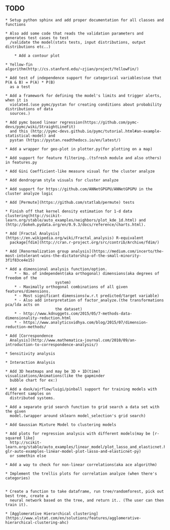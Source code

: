 ## TODO
	* Setup python sphinx and add proper documentation for all classes and functions

	* Also add some code that reads the validation parameters and generates test cases to test
	  /validate the model(stats tests, input distributions, output distributions etc..)

        * Add a contour plot

	* Yellow-fin algorithm(http://cs.stanford.edu/~zjian/project/YellowFin/)

	* Add test of independence support for categorical variables(use that P(A & B) = P(A) * P(B)
	  as a test

	* Add a framework for defining the model's limits and trigger alerts, when it is
	  violated.(use pymc/pystan for creating conditions about probability distributions of data
	  sources.)

	* Add pymc based linear regression(https://github.com/pymc-devs/pymc/wiki/StraightLineFit)
	  and this (http://pymc-devs.github.io/pymc/tutorial.html#an-example-statistical-model) and
	  pystan (https://pystan.readthedocs.io/en/latest/)

	* Add a wrapper for geo-plot in plotter.py(for plotting on a map)

	* Add support for feature filtering..(tsfresh module and also others) in features.py

	* Add Gini Coefficient-like measure visual for the cluster analyze

	* Add dendrogram style visuals for cluster analyze

	* Add support for https://github.com/ANNetGPGPU/ANNetGPGPU in the cluster analyze logic

	* Add [Permute](https://github.com/statlab/permute) tests

	* Finish off that kernel density estimation for 1-d data clustering(http://scikit-learn.org/stable/auto_examples/neighbors/plot_kde_1d.html) and (http://bokeh.pydata.org/en/0.9.3/docs/reference/charts.html).

	* Add [Fractal Analysis](https://en.wikipedia.org/wiki/Fractal_analysis) R-equivalent
	  package[fdim](http://cran.r-project.org/src/contrib/Archive/fdim/)

	* Add [Renormalization group analysis](https://medium.com/incerto/the-most-intolerant-wins-the-dictatorship-of-the-small-minority-3f1f83ce4e15)

	* Add a dimensional analysis function/option.
		* - No. of independent(aka orthogonal) dimensions(aka degrees of freedom of the
		                  system)
		* - Maximally orthogonal combinations of all given features/dimensions.
		* - Most significant dimensions(w.r.t predicted/target variable)
		* - Also add interpretation of factor_analyze.(the transformations pca/lda acts on
		                  the dataset)
		* - http://www.kdnuggets.com/2015/05/7-methods-data-dimensionality-reduction.html
		* - https://www.analyticsvidhya.com/blog/2015/07/dimension-reduction-methods/

	* Add [Correspondence
	  Analysis](http://www.mathematica-journal.com/2010/09/an-introduction-to-correspondence-analysis/)

	* Sensitivity analysis

	* Interaction Analysis

	* Add 3D heatmaps and may be 3D + 1D(time) visualizations/Animations(like the gapminder
	  bubble chart for ex:)

	* Add a dask/airflow/luigi/pinball support for training models with different samples on
	  distributed systems.

	* Add a separate grid search function to grid search a data set with the given
	  model.(wrapper around sklearn model_selection's grid search)

	* Add Gaussian Mixture Model to clustering models

	* Add plots for regression analysis with different models(may be [r-squared like]
	  http://scikit-learn.org/stable/auto_examples/linear_model/plot_lasso_and_elasticnet.html#sphx-glr-auto-examples-linear-model-plot-lasso-and-elasticnet-py)
	  or somethin else

	* Add a way to check for non-linear correlations(aka ace algorithm)

	* Implement the trellis plots for correlation analyze (when there's categories)


	* Create a function to take dataframe, run tree/randomforest, pick out best tree, create a
	  neural network based on the tree, and return it.. (The user can then train it).

	* [Agglomerative Hierarchical clustering](https://www.xlstat.com/en/solutions/features/agglomerative-hierarchical-clustering-ahc)

